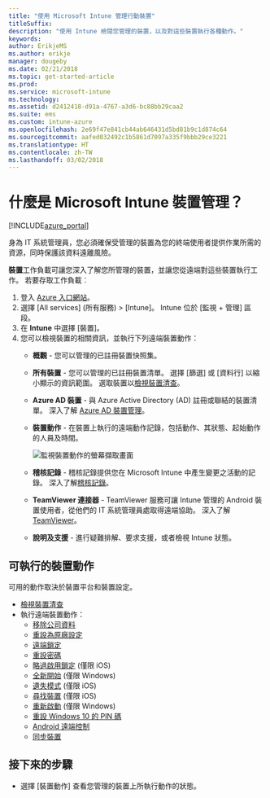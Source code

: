 ```yaml
---
title: "使用 Microsoft Intune 管理行動裝置"
titleSuffix: 
description: "使用 Intune 檢閱您管理的裝置，以及對這些裝置執行各種動作。"
keywords: 
author: ErikjeMS
ms.author: erikje
manager: dougeby
ms.date: 02/21/2018
ms.topic: get-started-article
ms.prod: 
ms.service: microsoft-intune
ms.technology: 
ms.assetid: d2412418-d91a-4767-a3d6-bc88bb29caa2
ms.suite: ems
ms.custom: intune-azure
ms.openlocfilehash: 2e69f47e841cb44ab646431d5bd81b9c1d874c64
ms.sourcegitcommit: aafed032492c1b5861d7097a335f9bbb29ce3221
ms.translationtype: HT
ms.contentlocale: zh-TW
ms.lasthandoff: 03/02/2018
---
```

# <a name="what-is-microsoft-intune-device-management"></a>什麼是 Microsoft Intune 裝置管理？


[!INCLUDE[azure_portal](./includes/azure_portal.md)]

身為 IT 系統管理員，您必須確保受管理的裝置為您的終端使用者提供作業所需的資源，同時保護該資料遠離風險。

**裝置**工作負載可讓您深入了解您所管理的裝置，並讓您從遠端對這些裝置執行工作。 若要存取工作負載︰

1. 登入 [Azure 入口網站](https://portal.azure.com)。
2. 選擇 [All services] (所有服務) > [Intune]。 Intune 位於 [監視 + 管理] 區段。
3. 在 **Intune** 中選擇 [裝置]。
4. 您可以檢視裝置的相關資訊，並執行下列遠端裝置動作：
    - **概觀** - 您可以管理的已註冊裝置快照集。
    - **所有裝置** - 您可以管理的已註冊裝置清單。 選擇 [篩選] 或 [資料行] 以縮小顯示的資訊範圍。 選取裝置以[檢視裝置清查](device-inventory.md)。
    - **Azure AD 裝置** - 與 Azure Active Directory (AD) 註冊或聯結的裝置清單。 深入了解 [Azure AD 裝置管理](https://docs.microsoft.com/azure/active-directory/device-management-introduction)。
    - **裝置動作** - 在裝置上執行的遠端動作記錄，包括動作、其狀態、起始動作的人員及時間。

        ![監視裝置動作的螢幕擷取畫面](./media/monitor-device-actions.png)

    - **稽核記錄** - 稽核記錄提供您在 Microsoft Intune 中產生變更之活動的記錄。 深入了解[稽核記錄](monitor-audit-logs.md)。
    - **TeamViewer 連接器** - TeamViewer 服務可讓 Intune 管理的 Android 裝置使用者，從他們的 IT 系統管理員處取得遠端協助。 深入了解 [TeamViewer](device-profile-android-teamviewer.md)。
    - **說明及支援** - 進行疑難排解、要求支援，或者檢視 Intune 狀態。  
    
## <a name="available-device-actions"></a>可執行的裝置動作
可用的動作取決於裝置平台和裝置設定。

- [檢視裝置清查](device-inventory.md)
- 執行遠端裝置動作：
    - [移除公司資料](devices-wipe.md#remove-company-data)
    - [重設為原廠設定](devices-wipe.md#factory-reset)
    - [遠端鎖定](device-remote-lock.md)
    - [重設密碼](device-passcode-reset.md)
    - [略過啟用鎖定](device-activation-lock-bypass.md) (僅限 iOS)
    - [全新開始](device-fresh-start.md) (僅限 Windows)
    - [遺失模式](device-lost-mode.md) (僅限 iOS)
    - [尋找裝置](device-locate.md) (僅限 iOS)
    - [重新啟動](device-restart.md) (僅限 Windows)
    - [重設 Windows 10 的 PIN 碼](device-windows-pin-reset.md)
    - [Android 遠端控制](device-profile-android-teamviewer.md)
    - [同步裝置](device-sync.md)


## <a name="next-steps"></a>接下來的步驟

- 選擇 [裝置動作] 查看您管理的裝置上所執行動作的狀態。
